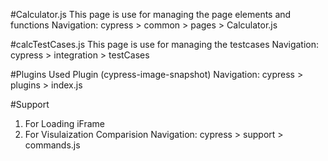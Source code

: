 #Calculator.js
This page is use for managing the page elements and functions
Navigation: cypress > common > pages > Calculator.js

#calcTestCases.js
This page is use for managing the testcases
Navigation: cypress > integration > testCases

#Plugins
Used Plugin (cypress-image-snapshot)
Navigation: cypress > plugins > index.js

#Support
1) For Loading iFrame
2) For Visulaization Comparision
Navigation: cypress > support > commands.js